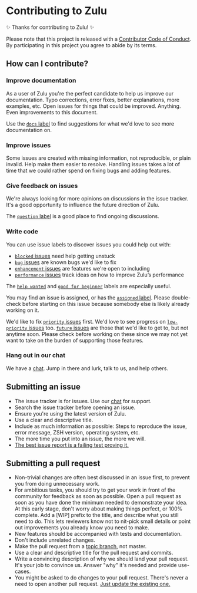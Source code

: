 # Contributing to Zulu

✨ Thanks for contributing to Zulu! ✨

Please note that this project is released with a [Contributor Code of Conduct](code-of-conduct.md). By participating in this project you agree to abide by its terms.

## How can I contribute?

### Improve documentation

As a user of Zulu you're the perfect candidate to help us improve our documentation. Typo corrections, error fixes, better explanations, more examples, etc. Open issues for things that could be improved. Anything. Even improvements to this document.

Use the [`docs` label](https://github.com/zulu-zsh/zulu/labels/docs) to find suggestions for what we'd love to see more documentation on.

### Improve issues

Some issues are created with missing information, not reproducible, or plain invalid. Help make them easier to resolve. Handling issues takes a lot of time that we could rather spend on fixing bugs and adding features.

### Give feedback on issues

We're always looking for more opinions on discussions in the issue tracker. It's a good opportunity to influence the future direction of Zulu.

The [`question` label](https://github.com/zulu-zsh/zulu/labels/question) is a good place to find ongoing discussions.

### Write code

You can use issue labels to discover issues you could help out with:

* [`blocked` issues](https://github.com/zulu-zsh/zulu/labels/blocked) need help getting unstuck
* [`bug` issues](https://github.com/zulu-zsh/zulu/labels/bug) are known bugs we'd like to fix
* [`enhancement` issues](https://github.com/zulu-zsh/zulu/labels/enhancement) are features we're open to including
* [`performance` issues](https://github.com/zulu-zsh/zulu/labels/performance) track ideas on how to improve Zulu’s performance

The [`help wanted`](https://github.com/zulu-zsh/zulu/labels/help%20wanted) and [`good for beginner`](https://github.com/zulu-zsh/zulu/labels/good%20for%20beginner) labels are especially useful.

You may find an issue is assigned, or has the [`assigned` label](https://github.com/zulu-zsh/zulu/labels/assigned). Please double-check before starting on this issue because somebody else is likely already working on it.

We'd like to fix [`priority` issues](https://github.com/zulu-zsh/zulu/labels/priority) first. We'd love to see progress on [`low-priority` issues](https://github.com/zulu-zsh/zulu/labels/low%20priority) too. [`future` issues](https://github.com/zulu-zsh/zulu/labels/future) are those that we'd like to get to, but not anytime soon. Please check before working on these since we may not yet want to take on the burden of supporting those features.

### Hang out in our chat

We have a [chat](https://gitter.im/zulu-zsh/zulu). Jump in there and lurk, talk to us, and help others.

## Submitting an issue

- The issue tracker is for issues. Use our [chat](https://gitter.im/zulu-zsh/zulu) for support.
- Search the issue tracker before opening an issue.
- Ensure you're using the latest version of Zulu.
- Use a clear and descriptive title.
- Include as much information as possible: Steps to reproduce the issue, error message, ZSH version, operating system, etc.
- The more time you put into an issue, the more we will.
- [The best issue report is a failing test proving it.](https://twitter.com/sindresorhus/status/579306280495357953)

## Submitting a pull request

- Non-trivial changes are often best discussed in an issue first, to prevent you from doing unnecessary work.
- For ambitious tasks, you should try to get your work in front of the community for feedback as soon as possible. Open a pull request as soon as you have done the minimum needed to demonstrate your idea. At this early stage, don't worry about making things perfect, or 100% complete. Add a [WIP] prefix to the title, and describe what you still need to do. This lets reviewers know not to nit-pick small details or point out improvements you already know you need to make.
- New features should be accompanied with tests and documentation.
- Don't include unrelated changes.
- Make the pull request from a [topic branch](https://github.com/dchelimsky/rspec/wiki/Topic-Branches), not master.
- Use a clear and descriptive title for the pull request and commits.
- Write a convincing description of why we should land your pull request. It's your job to convince us. Answer "why" it's needed and provide use-cases.
- You might be asked to do changes to your pull request. There's never a need to open another pull request. [Just update the existing one.](https://github.com/RichardLitt/docs/blob/master/amending-a-commit-guide.md)